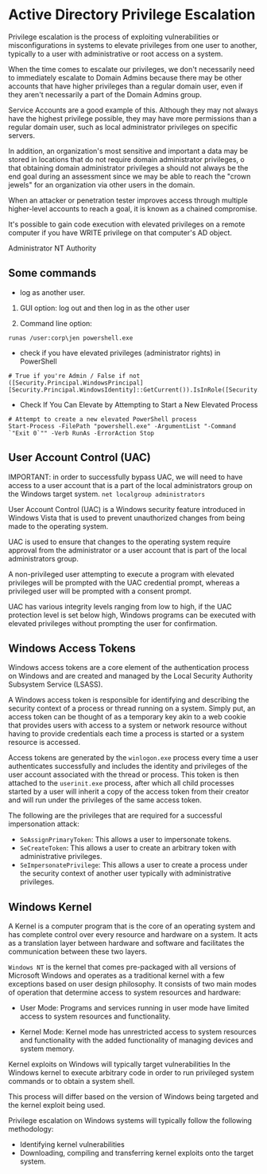 # Active Directory Privilege Escalation


Privilege escalation is the process of exploiting vulnerabilities or misconfigurations in systems to elevate privileges from one user to another, typically to a user with administrative or root access on a system.

When the time comes to escalate our privileges, we don't necessarily need to immediately escalate to Domain Admins because there may be other accounts that have higher privileges than a regular domain user, even if they aren't necessarily a part of the Domain Admins group.

Service Accounts are a good example of this. Although they may not always have the highest privilege possible, they may have more permissions than a regular domain user, such as local administrator privileges on specific servers.

In addition, an organization's most sensitive and important a data may be stored in locations that do not require domain administrator privileges, o that obtaining domain administrator privileges a should not always be the end goal during an assessment since we may be able to reach the "crown jewels" for an organization via other users in the domain.


When an attacker or penetration tester improves access through multiple higher-level accounts to reach a goal, it is known as a chained compromise.




It's possible to gain code execution with elevated privileges on a remote computer if you have WRITE privilege on that computer's AD object.


Administrator
NT Authority









## Some commands

- log as another user.
1. GUI option: log out and then log in as the other user

2. Command line option:
```
runas /user:corp\jen powershell.exe
```

- check if you have elevated privileges (administrator rights) in PowerShell
```
# True if you're Admin / False if not
([Security.Principal.WindowsPrincipal] [Security.Principal.WindowsIdentity]::GetCurrent()).IsInRole([Security.Principal.WindowsBuiltInRole]::Administrator)
```


- Check If You Can Elevate by Attempting to Start a New Elevated Process
```
# Attempt to create a new elevated PowerShell process
Start-Process -FilePath "powershell.exe" -ArgumentList "-Command `"Exit 0`"" -Verb RunAs -ErrorAction Stop
```












## User Account Control (UAC) 

IMPORTANT: in order to successfully bypass UAC, we will need to have access to a user account that is a part of the local administrators group on the Windows target system. `net localgroup administrators`

User Account Control (UAC) is a Windows security feature introduced in Windows Vista that is used to prevent unauthorized changes from being made to the operating system.

UAC is used to ensure that changes to the operating system require approval from the administrator or a user account that is part of the local administrators group.

A non-privileged user attempting to execute a program with elevated privileges will be prompted with the UAC credential prompt, whereas a privileged user will be prompted with a consent prompt.


UAC has various integrity levels ranging from low to high, if the UAC protection level is set below high, Windows programs can be executed with elevated privileges without prompting the user for confirmation.













## Windows Access Tokens

Windows access tokens are a core element of the authentication process on Windows and are created and managed by the Local Security Authority Subsystem Service (LSASS).

A Windows access token is responsible for identifying and describing the security context of a process or thread running on a system. Simply put, an access token can be thought of as a temporary key akin to a web cookie that provides users with access to a system or network resource without having to provide credentials each time a process is started or a system resource is accessed.

Access tokens are generated by the `winlogon.exe` process every time a user authenticates successfully and includes the identity and privileges of the user account associated with the thread or process. This token is then attached to the `userinit.exe` process, after which all child processes started by a user will inherit a copy of the access token from their creator and will run under the privileges of the same access token.


The following are the privileges that are required for a successful impersonation attack:
- `SeAssignPrimaryToken`: This allows a user to impersonate tokens.
- `SeCreateToken`: This allows a user to create an arbitrary token with administrative privileges.
- `SeImpersonatePrivilege`: This allows a user to create a process under the security context of another user typically with administrative privileges.











































## Windows Kernel

A Kernel is a computer program that is the core of an operating system and has complete control over every resource and hardware on a system.
It acts as a translation layer between hardware and software and facilitates the communication between these two layers.

`Windows NT` is the kernel that comes pre-packaged with all versions of Microsoft Windows and operates as a traditional kernel with a few exceptions based on user design philosophy. It consists of two main modes of operation that determine access to system resources and hardware:

- User Mode: Programs and services running in user mode have limited access to system resources and functionality.

- Kernel Mode: Kernel mode has unrestricted access to system resources and functionality with the added functionality of managing devices and system memory.



Kernel exploits on Windows will typically target vulnerabilities In the Windows kernel to execute arbitrary code in order to run privileged system commands or to obtain a system shell.

This process will differ based on the version of Windows being targeted and the kernel exploit being used.

Privilege escalation on Windows systems will typically follow the following methodology:
- Identifying kernel vulnerabilities
- Downloading, compiling and transferring kernel exploits onto the target
system.










